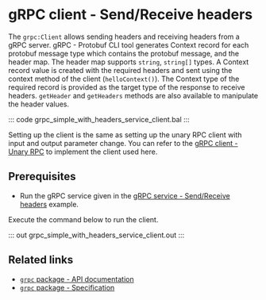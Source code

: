 # gRPC client - Send/Receive headers

The `grpc:Client` allows sending headers and receiving headers from a gRPC server. gRPC - Protobuf CLI tool generates Context record for each protobuf message type which contains the protobuf message, and the header map. The header map supports `string`, `string[]` types. A Context record value is created with the required headers and sent using the context method of the client (`helloContext()`). The Context type of the required record is provided as the target type of the response to receive headers. `getHeader` and `getHeaders` methods are also available to manipulate the header values.

   ::: code grpc_simple_with_headers_service_client.bal :::

Setting up the client is the same as setting up the unary RPC client with input and output parameter change. You can refer to the [gRPC client - Unary RPC](/learn/by-example/grpc-client-unary/) to implement the client used here.

## Prerequisites
- Run the gRPC service given in the [gRPC service - Send/Receive headers](/learn/by-example/grpc-service-headers/) example.

Execute the command below to run the client.

   ::: out grpc_simple_with_headers_service_client.out :::

## Related links
- [`grpc` package - API documentation](https://lib.ballerina.io/ballerina/grpc/latest)
- [`grpc` package - Specification](/spec/grpc/)
